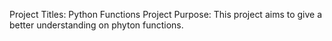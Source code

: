 Project Titles: Python Functions
Project Purpose: This project aims to give a better understanding on phyton functions.
